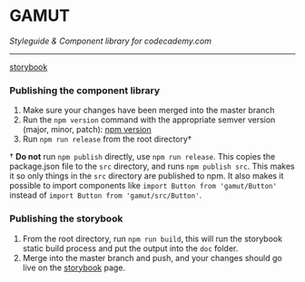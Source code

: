 # GAMUT

*Styleguide & Component library for codecademy.com*

---

[storybook](http://styleguide.codecademy.com/storybook)

### Publishing the component library

1. Make sure your changes have been merged into the master branch
1. Run the `npm version` command with the appropriate semver version (major, minor, patch): [npm version](https://docs.npmjs.com/cli/version)
1. Run `npm run release` from the root directory†

† **Do not** run `npm publish` directly, use `npm run release`. This copies the package.json file to the `src` directory, and runs `npm publish src`. This makes it so only things in the `src` directory are published to npm. It also makes it possible to import components like `import Button from 'gamut/Button'` instead of `import Button from 'gamut/src/Button'`.

### Publishing the storybook

1. From the root directory, run `npm run build`, this will run the storybook static build process and put the output into the `doc` folder.
1. Merge into the master branch and push, and your changes should go live on the [storybook](http://styleguide.codecademy.com/storybook) page.
